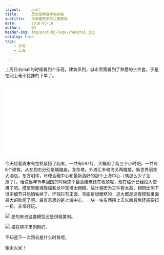```yaml
---
layout:     post
title:      思念是种会呼吸的痛
subtitle:   乐高建筑系列之魔都版
date:       2018-03-18
author:     BH
header-img: img/post-bg-lego-shanghai.jpg
catalog: true
tags:
    - 乐高
    - 上海
    
---
```



上周日去mall的时候看到个乐高，建筑系列，城市里面看到了熟悉的三件套，于是在网上毫不犹豫的下单了。

<iframe style="width:120px;height:240px;" marginwidth="0" marginheight="0" scrolling="no" frameborder="0" src="//ws-na.amazon-adsystem.com/widgets/q?ServiceVersion=20070822&OneJS=1&Operation=GetAdHtml&MarketPlace=US&source=ac&ref=qf_sp_asin_til&ad_type=product_link&tracking_id=binpedia-20&marketplace=amazon&region=US&placement=B075NWG66Q&asins=B075NWG66Q&linkId=94a9a425c49de9d5a62357448ca03983&show_border=false&link_opens_in_new_window=true&price_color=333333&title_color=0066c0&bg_color=ffffff">
    </iframe>
    
今天趁着周末有空抓紧搭了起来，一共有597片，大概用了两三个小时吧。一共有8个建筑，从左到右分别是城隍庙，龙华塔，外滩汇丰和海关两幢楼，新世界丽笙大酒店，东方明珠，环球金融中心和最新造好的那个上海中心（咦怎么少了金茂？）。话说当年15年回国的时候这个最高建筑还在收顶呢，现在估计已经投入使用了吧。模型里面城隍庙和龙华宝塔太粗糙，估计是因为三件套太高，相同比例下很多细节只能牺牲掉了。环球只有正面，背面是很粗糙的，这大概是这套模型里面最大的败笔了吧。最有意思的是上海中心，一块一块东西摆上去以后最后还需要扭一扭，非常好玩。

![](https://ws3.sinaimg.cn/large/006tNc79gy1fphtew978zj31kw16oqtb.jpg)
总的来说这套模型还是很精美的。

![](https://ws4.sinaimg.cn/large/006tNc79gy1fphtfwkkwwj31kw16ox0k.jpg)
摆在柜子里刚刚好。

不知道下一次回去是什么时候呢。

谢谢大家！
<div id="amzn-assoc-ad-e54c3650-ce04-48bf-8273-42419a6beb26"></div><script async src="//z-na.amazon-adsystem.com/widgets/onejs?MarketPlace=US&adInstanceId=e54c3650-ce04-48bf-8273-42419a6beb26"></script>
